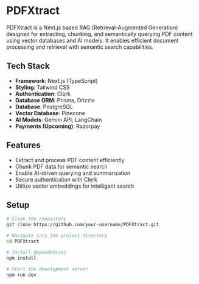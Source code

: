 # PDFXtract  

PDFXtract is a Next.js based RAG (Retrieval-Augmented Generation) designed for extracting, chunking, and semantically querying PDF content using vector databases and AI models. It enables efficient document processing and retrieval with semantic search capabilities.  

## Tech Stack  
- **Framework**: Next.js (TypeScript)  
- **Styling**: Tailwind CSS  
- **Authentication**: Clerk  
- **Database ORM**: Prisma, Drizzle  
- **Database**: PostgreSQL  
- **Vector Database**: Pinecone  
- **AI Models**: Gemini API, LangChain  
- **Payments (Upcoming)**: Razorpay  

## Features  
- Extract and process PDF content efficiently  
- Chunk PDF data for semantic search  
- Enable AI-driven querying and summarization  
- Secure authentication with Clerk  
- Utilize vector embeddings for intelligent search  

## Setup  
```sh
# Clone the repository
git clone https://github.com/your-username/PDFXtract.git

# Navigate into the project directory
cd PDFXtract

# Install dependencies
npm install

# Start the development server
npm run dev
